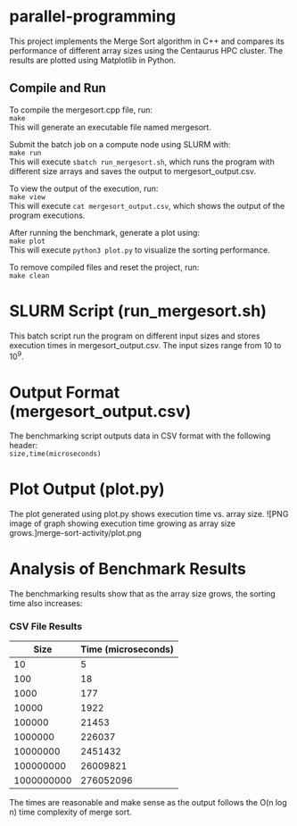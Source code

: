 # parallel-programming
This project implements the Merge Sort algorithm in C++ and compares its performance of different array sizes using the Centaurus HPC cluster. The results are plotted using Matplotlib in Python.

## Compile and Run
To compile the mergesort.cpp file, run:\
`make`\
This will generate an executable file named mergesort.

Submit the batch job on a compute node using SLURM with:\
`make run`\
This will execute `sbatch run_mergesort.sh`, which runs the program with different size arrays and saves the output to mergesort_output.csv.

To view the output of the execution, run:\
`make view`\
This will execute `cat mergesort_output.csv`, which shows the output of the program executions.

After running the benchmark, generate a plot using:\
`make plot`\
This will execute `python3 plot.py` to visualize the sorting performance.

To remove compiled files and reset the project, run:\
`make clean`

# SLURM Script (run_mergesort.sh)
This batch script run the program on different input sizes and stores execution times in mergesort_output.csv. The input sizes range from 10 to 10<sup>9</sup>.

# Output Format (mergesort_output.csv)
The benchmarking script outputs data in CSV format with the following header:\
`size,time(microseconds)`

# Plot Output (plot.py)
The plot generated using plot.py shows execution time vs. array size.
![PNG image of graph showing execution time growing as array size grows.]merge-sort-activity/plot.png

# Analysis of Benchmark Results
The benchmarking results show that as the array size grows, the sorting time also increases:
### CSV File Results
|Size|Time (microseconds)|
|----|----|
|10|5|
|100|18|
|1000|177|
|10000|1922|
|100000|21453|
|1000000|226037|
|10000000|2451432|
|100000000|26009821|
|1000000000|276052096|

The times are reasonable and make sense as the output follows the O(n log n) time complexity of merge sort.
